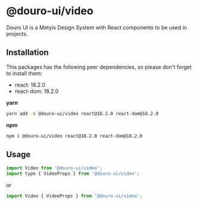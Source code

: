 # @douro-ui/video

Douro UI is a Metyis Design System with React components to be used in projects.

## Installation

This packages has the following peer dependencies, so please don't forget to install them:

- react: 18.2.0
- react-dom: 18.2.0

**yarn**

```sh
yarn add -W @douro-ui/video react@18.2.0 react-dom@18.2.0
```

**npm**

```sh
npm i @douro-ui/video react@18.2.0 react-dom@18.2.0
```

## Usage

```js
import Video from '@douro-ui/video';
import type { VideoProps } from '@douro-ui/video';
```

or

```js
import Video { VideoProps } from '@douro-ui/video';
```
